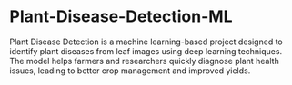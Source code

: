 # Plant-Disease-Detection-ML
 Plant Disease Detection is a machine learning-based project designed to identify plant diseases from leaf images using deep learning techniques. The model helps farmers and researchers quickly diagnose plant health issues, leading to better crop management and improved yields.
